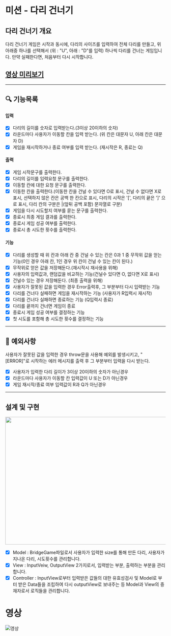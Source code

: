 # 미션 - 다리 건너기

## 다리 건너기 개요

다리 건너기 게임은 시작과 동시에, 다리의 사이즈를 입력하여 전체 다리를 만들고, 위 아래중 하나를 선택해서 (위 : "U", 아래 : "D"를 입력) 하나씩 다리를 건너는 게임입니다.
만약 실패한다면, 처음부터 다시 시작합니다.
<br>

## [영상 미리보기](#영상)

<hr>

## 🔍 기능목록

#### 입력

- [x] 다리의 길이를 숫자로 입력받는다.(3이상 20이하의 숫자)
- [x] 라운드마다 사용자가 이동할 칸을 입력 받는다. (위 칸은 대문자 U, 아래 칸은 대문자 D)
- [x] 게임을 재시작하거나 종료 여부를 입력 받는다. (재시작은 R, 종료는 Q)

#### 출력

- [x] 게임 시작문구를 출력한다.
- [x] 다리의 길이를 입력요청 문구를 출력한다.
- [x] 이동할 칸에 대한 요청 문구를 출력한다.
- [x] 이동한 칸을 출력한다.(이동한 칸을 건널 수 있다면 O로 표시, 건널 수 없다면 X로 표시, 선택하지 않은 칸은 공백 한 칸으로 표시, 다리의 시작은 '[', 다리의 끝은 ']' 으로 표시, 다리 칸의 구분은 |(앞뒤 공백 포함) 문자열로 구분)
- [x] 게임을 다시 시도할지 여부를 묻는 문구를 출력한다.
- [x] 종료시 최종 게임 결과를 출력한다.
- [x] 종료시 게임 성공 여부를 출력한다.
- [x] 종료시 총 시도한 횟수를 출력한다.

#### 기능

- [x] 다리를 생성할 때 위 칸과 아래 칸 중 건널 수 있는 칸은 0과 1 중 무작위 값을 얻는 기능(0인 경우 아래 칸, 1인 경우 위 칸이 건널 수 있는 칸이 된다.)
- [x] 무작위로 얻은 값을 저장해둔다.(재시작시 재사용을 위해)
- [x] 사용자의 입력값과, 랜덤값을 비교하는 기능(건널수 있다면 O, 없다면 X로 표시)
- [x] 건널수 있는 경우 저장해둔다. (최종 출력을 위해)
- [x] 사용자가 잘못된 값을 입력한 경우 Error출력후, 그 부분부터 다시 입력받는 기능
- [x] 다리를 건너다 실패하면 게임을 재시작하는 기능 (사용자가 R입력시 재시작)
- [x] 다리를 건너다 실패하면 종료하는 기능 (Q입력시 종료)
- [x] 다리를 끝까지 건너면 게임이 종료
- [x] 종료시 게임 성공 여부를 결정하는 기능
- [x] 첫 시도를 포함해 총 시도한 횟수를 결정하는 기능

<hr>

## 🚨 예외사항

사용자가 잘못된 값을 입력한 경우 throw문을 사용해 예외를 발생시키고, "[ERROR]"로 시작하는 에러 메시지를 출력 후 그 부분부터 입력을 다시 받는다.

- [x] 사용자가 입력한 다리 길이가 3이상 20이하의 숫자가 아닌경우
- [x] 라운드마다 사용자가 이동할 칸 입력값이 U 또는 D가 아닌경우
- [x] 게임 재시작/종료 여부 입력값이 R과 Q가 아닌경우

<hr>

## 설계 및 구현

  <img src='https://user-images.githubusercontent.com/55423198/203212470-fbd1bc0c-b229-4ff9-a6fe-38fcad008c3c.jpg' width=800 height=400 />

- [x] Model : BridgeGame파일로서 사용자가 입력한 size를 통해 만든 다리, 사용자가 지나온 다리, 시도횟수를 관리합니다.
- [x] View : InputVeiw, OutputView 2가지로서, 입력받는 부분, 출력하는 부분을 관리합니다.
- [x] Controller : InputView로부터 입력받은 값들의 대한 유효성검사 및 Model로 부터 받은 Data들을 조립하여 다시 outputView로 보내주는 등 Model과 View의 중재자로서 로직들을 관리합니다.

# 영상

![영상](https://user-images.githubusercontent.com/55423198/203213517-6aa5b8ef-8eab-4d58-a1c7-d9320afe0ce4.gif)
